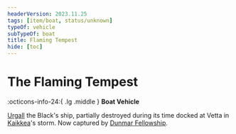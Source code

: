```yaml
---
headerVersion: 2023.11.25
tags: [item/boat, status/unknown]
typeOf: vehicle
subTypeOf: boat
title: Flaming Tempest
hide: [toc]
---
```


# The Flaming Tempest
:octicons-info-24:{ .lg .middle } **Boat Vehicle**  

[Urgall](<../../people/skaer/urgall-the-black.md>) the Black's ship, partially destroyed during its time docked at Vetta in [Kaikkea](<../../cosmology/gods/incorporeal-gods/kaikkea.md>)'s storm. Now captured by [Dunmar Fellowship](<../../people/pcs/dunmar-fellowship/dunmar-fellowship.md>). 
